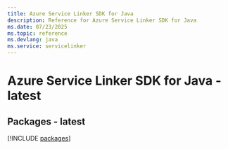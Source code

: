 ```yaml
---
title: Azure Service Linker SDK for Java
description: Reference for Azure Service Linker SDK for Java
ms.date: 07/23/2025
ms.topic: reference
ms.devlang: java
ms.service: servicelinker
---
```

# Azure Service Linker SDK for Java - latest
## Packages - latest
[!INCLUDE [packages](service-linker-index.md)]